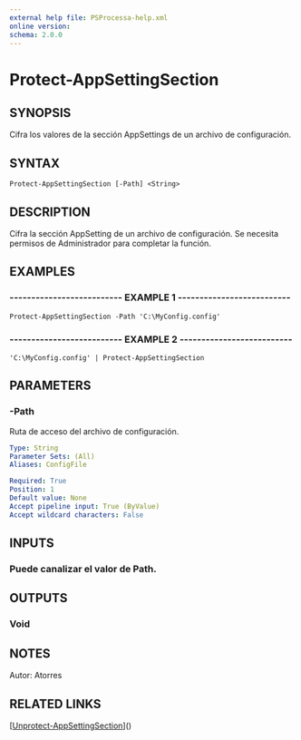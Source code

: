 ```yaml
---
external help file: PSProcessa-help.xml
online version: 
schema: 2.0.0
---
```


# Protect-AppSettingSection

## SYNOPSIS
Cifra los valores de la sección AppSettings de un archivo de configuración.

## SYNTAX

```
Protect-AppSettingSection [-Path] <String>
```

## DESCRIPTION
Cifra la sección AppSetting de un archivo de configuración.
Se necesita permisos de Administrador para completar la función.

## EXAMPLES

### -------------------------- EXAMPLE 1 --------------------------
```
Protect-AppSettingSection -Path 'C:\MyConfig.config'
```

### -------------------------- EXAMPLE 2 --------------------------
```
'C:\MyConfig.config' | Protect-AppSettingSection
```

## PARAMETERS

### -Path
Ruta de acceso del archivo de configuración.

```yaml
Type: String
Parameter Sets: (All)
Aliases: ConfigFile

Required: True
Position: 1
Default value: None
Accept pipeline input: True (ByValue)
Accept wildcard characters: False
```

## INPUTS

### Puede canalizar el valor de Path.

## OUTPUTS

### Void

## NOTES
Autor: Atorres

## RELATED LINKS

[[Unprotect-AppSettingSection](Unprotect-AppSettingSection.md)]()

